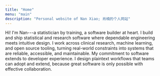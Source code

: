 ```yaml
---
title: "Home"
menu: "main"
description: "Personal website of Nan Xiao; 肖楠的个人网站"
---
```


Hi! I'm Nan---a statistician by training, a software builder at heart.
I build and ship statistical and research software where dependable
engineering meets intuitive design.
I work across clinical research, machine learning, and open source tooling,
turning real-world constraints into systems that are reliable, accessible,
and maintainable.
My commitment to software extends to developer experience.
I design plaintext workflows that teams can adopt and extend,
because great software is only possible with effective collaboration.

<style>
.landing {
    font-family: var(--tw-prose-font-serif);
    font-weight: 400;
    font-size: 1.28125rem;
}
</style>
